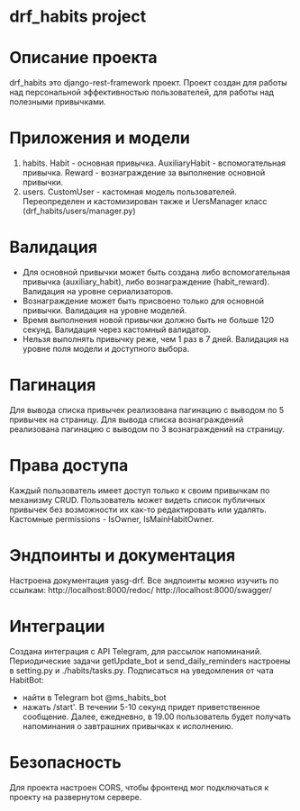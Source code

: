 # drf_habits project

# Описание проекта
drf_habits это django-rest-framework проект.
Проект создан для работы над персональной эффективностью пользователей, для работы над полезными привычками.

# Приложения и модели
1. habits.
   Habit - основная привычка.
   AuxiliaryHabit - вспомогательная привычка.
   Reward - вознаграждение за выполнение основной привычки.
2. users.
   CustomUser - кастомная модель пользователей.
   Переопределен и кастомизирован также и UersManager класс (drf_habits/users/manager.py)

# Валидация
- Для основной привычки может быть создана либо вспомогательная привычка (auxiliary_habit), 
  либо вознаграждение (habit_reward). Валидация на уровне сериализаторов.
- Вознаграждение может быть присвоено только для основной привычки. Валидация на уровне моделей.
- Время выполнения новой привычки должно быть не больше 120 секунд. Валидация через кастомный валидатор.
- Нельзя выполнять привычку реже, чем 1 раз в 7 дней. Валидация на уровне поля модели и доступного выбора.

# Пагинация
Для вывода списка привычек реализована пагинацию с выводом по 5 привычек на страницу.
Для вывода списка вознаграждений реализована пагинацию с выводом по 3 вознаграждений на страницу.

# Права доступа
Каждый пользователь имеет доступ только к своим привычкам по механизму CRUD.
Пользователь может видеть список публичных привычек без возможности их как-то редактировать или удалять.
Кастомные permissions - IsOwner, IsMainHabitOwner.

# Эндпоинты и документация
Настроена документация yasg-drf.
Все эндпоинты можно изучить по ссылкам:
http://localhost:8000/redoc/
http://localhost:8000/swagger/

# Интеграции
Создана интеграция с API Telegram, для рассылок напоминаний.
Периодические задачи getUpdate_bot и send_daily_reminders настроены в setting.py и ./habits/tasks.py.
Подписаться на уведомления от чата HabitBot:
- найти в Telegram bot @ms_habits_bot
- нажать /start'. 
  В течении 5-10 секунд придет приветственное сообщение.
  Далее, ежедневно, в 19.00 пользователь будет получать напоминания о завтрашних привычках к исполнению.

# Безопасность
Для проекта настроен CORS, чтобы фронтенд мог подключаться к проекту на развернутом сервере.
